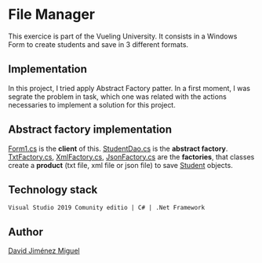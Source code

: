 # File Manager
This exercice is part of the Vueling University. It consists in a Windows Form to create students and save in 3 different formats.
## Implementation
In this project, I tried apply Abstract Factory patter. In a first moment, I was segrate the problem in task, which one was related with the actions necessaries to implement a solution for this project.
## Abstract factory implementation
[Form1.cs](https://github.com/davidjimenez92/FileManager/blob/master/FileManager.Presentation.WinSite/Form1.cs) is the **client** of this.
[StudentDao.cs](https://github.com/davidjimenez92/FileManager/blob/master/FileManager.DataAccess.Data/StudentDao.cs) is the **abstract factory**.
[TxtFactory.cs](https://github.com/davidjimenez92/FileManager/blob/master/FileManager.DataAccess.Data/TxtFactory.cs), [XmlFactory.cs](https://github.com/davidjimenez92/FileManager/blob/master/FileManager.DataAccess.Data/XmlFactory.cs), [JsonFactory.cs](https://github.com/davidjimenez92/FileManager/blob/master/FileManager.DataAccess.Data/JsonFactory.cs) are the **factories**,
that classes create a **product** (txt file, xml file or json file) to save [Student](https://github.com/davidjimenez92/FileManager/blob/master/FileManager.Common.Layer/Student.cs) objects.

## Technology stack
`Visual Studio 2019 Comunity editio | C# | .Net Framework`
## Author
[David Jiménez Miguel](https://github.com/davidjimenez92)
